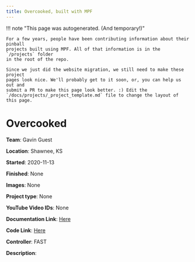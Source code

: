 ```yaml
---
title: Overcooked, built with MPF
---
```


<!-- This file is used as the template for all the individual project pages. -->

!!! note "This page was autogenerated. (And temporary!)"

    For a few years, people have been contributing information about their pinball
    projects built using MPF. All of that information is in the `/projects` folder
    in the root of the repo.

    Since we just did the website migration, we still need to make these project
    pages look nice. We'll probably get to it soon, or, you can help us out and
    submit a PR to make this page look better. :) Edit the
    `/docs/projects/_project_template.md` file to change the layout of this page.

# Overcooked

**Team**: Gavin Guest

**Location**: Shawnee, KS

**Started**: 2020-11-13

**Finished**: None

**Images**: None

**Project type**: None

**YouTube Video IDs**: None

**Documentation Link**: [Here](https://pinside.com/pinball/forum/topic/overcooked-pinball)


**Code Link**: [Here](https://github.com/flamtime/daftpunk-pinball)



**Controller**: FAST

**Description**:



<!-- Note, do not edit this file directly, as it will be overwritten when the list is regenerated.

To edit information about a project, edit the project's YAML file in the `/projects` folder. (Off the
root of the repo, not this folder which is `/www/projects`.)

To edit the look and feel or layout of this page, edit the `_project_template.md` file in the `/www/projects` folder. -->